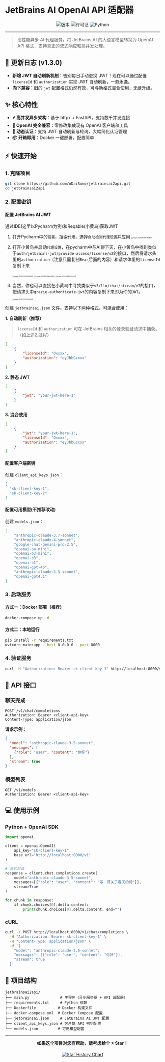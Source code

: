 # JetBrains AI OpenAI API 适配器

<div align="center">

![版本](https://img.shields.io/badge/版本-3.1.0-blue.svg)
![许可证](https://img.shields.io/badge/许可证-MIT-green.svg)
![Python](https://img.shields.io/badge/Python-3.11+-brightgreen.svg)

</div>


---

> 高性能异步 AI 代理服务，将 JetBrains AI 的大语言模型转换为 OpenAI API 格式，支持真正的流式响应和高并发处理。



## 🚀 更新日志 (v1.3.0)
*   **新增 JWT 自动刷新机制**：告别每日手动更换 JWT！现在可以通过配置 `licenseId` 和 `authorization` 实现 JWT 自动刷新，一劳永逸。
*   **向下兼容**：旧的 `jwt` 配置格式仍然有效，可与新格式混合使用，无缝升级。


## ✨ 核心特性

- **⚡ 高并发异步架构**：基于 httpx + FastAPI，支持数千并发连接
- **🔧 OpenAI 完全兼容**：零修改集成现有 OpenAI 客户端和工具
- **🔐 动态认证**：支持 JWT 自动刷新与轮询，大幅简化认证管理
- **📦 开箱即用**：Docker 一键部署，配置简单

## ⚡ 快速开始

### 1. 克隆项目
```bash
git clone https://github.com/oDaiSuno/jetbrainsai2api.git
cd jetbrainsai2api
```

### 2. 配置密钥

#### 配置 JetBrains AI JWT
通过IDE(这里以Pycharm为例)和Reqable(小黄鸟)获取JWT
1. 打开Pycharm中的`设置`，搜索`代理`，选择`自动检测代理设置`并应用
   <img src="images/image-20250703175459818.png" alt="image-20250703175459818" style="zoom:33%;" />

2. 打开小黄鸟并启动`代理设置`，在pycharm中与AI聊下天，在小黄鸟中找到类似于`auth/jetbrains-jwt/provide-access/license/v2`的接口，然后将请求头里的`authorization`（注意只需复制`Bear`后面的内容）和请求体里的`licenseId`复制下来

   <img src="images/image-20250703175648995.png" alt="image-20250703175648995" style="zoom:33%;" />

   <img src="images/image-20250704191812645.png" alt="image-20250704191812645" style="zoom:33%;" />

   <img src="images/image-20250704191843579.png" alt="image-20250704191843579" style="zoom:33%;" />

3. 当然，你也可以直接在小黄鸟中寻找类似于`v5/llm/chat/stream/v7`的接口，把请求头中`grazie-authenticate-jwt`的内容复制下来即为你的`JWT`。

   <img src="images/image-20250703175928552.png" alt="image-20250703175928552" style="zoom: 33%;" />

创建 `jetbrainsai.json` 文件。支持以下两种格式，可混合使用：

**1. 自动刷新（推荐）**
> `licenseId` 和 `authorization` 可在 JetBrains 相关的登录验证请求中捕获。（如上述2.过程）
```json
[
    {
        "licenseId": "Oxxxx",
        "authorization": "eyJhbGcxxx"
    }
]
```

**2. 静态 JWT**
```json
[
    {
        "jwt": "your-jwt-here-1"
    }
]
```

**3. 混合使用**
```json
[
    {
        "jwt": "your-jwt-here-1",
        "licenseId": "Oxxxx",
        "authorization": "eyJhbGcxxx"
    }
]
```

#### 配置客户端密钥
创建 `client_api_keys.json`：
```json
[
  "sk-client-key-1",
  "sk-client-key-2"
]
```

#### 配置可用模型(不推荐改动)
创建 `models.json`：
```json
[
    "anthropic-claude-3.7-sonnet",
    "anthropic-claude-4-sonnet",
    "google-chat-gemini-pro-2.5",
    "openai-o4-mini",
    "openai-o3-mini",
    "openai-o3",
    "openai-o1",
    "openai-gpt-4o",
    "anthropic-claude-3.5-sonnet",
    "openai-gpt4.1"
]
```

### 3. 启动服务

#### 方式一：Docker 部署（推荐）
```bash
docker-compose up -d
```

#### 方式二：本地运行
```bash
pip install -r requirements.txt
uvicorn main:app --host 0.0.0.0 --port 8000
```

### 4. 验证服务
```bash
curl -H "Authorization: Bearer sk-client-key-1" http://localhost:8000/v1/models
```

## 🔌 API 接口

### 聊天完成
```http
POST /v1/chat/completions
Authorization: Bearer <client-api-key>
Content-Type: application/json
```

**请求示例：**
```json
{
  "model": "anthropic-claude-3.5-sonnet",
  "messages": [
    {"role": "user", "content": "你好"}
  ],
  "stream": true
}
```

### 模型列表
```http
GET /v1/models
Authorization: Bearer <client-api-key>
```

## 💻 使用示例

### Python + OpenAI SDK
```python
import openai

client = openai.OpenAI(
    api_key="sk-client-key-1",
    base_url="http://localhost:8000/v1"
)

# 流式对话
response = client.chat.completions.create(
    model="anthropic-claude-3.5-sonnet",
    messages=[{"role": "user", "content": "写一首关于春天的诗"}],
    stream=True
)

for chunk in response:
    if chunk.choices[0].delta.content:
        print(chunk.choices[0].delta.content, end="")
```

### cURL
```bash
curl -X POST http://localhost:8000/v1/chat/completions \
  -H "Authorization: Bearer sk-client-key-1" \
  -H "Content-Type: application/json" \
  -d '{
    "model": "anthropic-claude-3.5-sonnet",
    "messages": [{"role": "user", "content": "你好"}],
    "stream": true
  }'
```

## 📁 项目结构

```
jetbrainsai2api/
├── main.py              # 主程序（异步服务器 + API 适配器）
├── requirements.txt     # Python 依赖
├── Dockerfile          # Docker 构建文件
├── docker-compose.yml  # Docker Compose 配置
├── jetbrainsai.json     # JetBrains AI JWT 配置
├── client_api_keys.json # 客户端 API 密钥配置
└── models.json         # 可用模型配置
```

---

<div align="center">

**如果这个项目对您有帮助，请考虑给个 ⭐ Star！**

[![Star History Chart](https://api.star-history.com/svg?repos=oDaiSuno/jetbrainsai2api&type=Date)](https://www.star-history.com/#oDaiSuno/jetbrainsai2api&Date)
</div> 